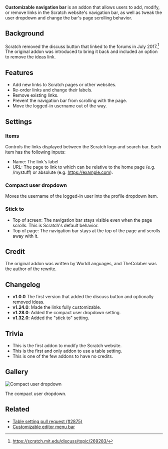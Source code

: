 ---
---

**Customizable navigation bar** is an addon that allows users to add, modify, or remove links in the Scratch website's navigation bar, as well as tweak the user dropdown and change the bar's page scrolling behavior.

## Background

Scratch removed the discuss button that linked to the forums in July 2017.[^1] The original addon was introduced to bring it back and included an option to remove the ideas link.

## Features

- Add new links to Scratch pages or other websites.
- Re-order links and change their labels.
- Remove existing links.
- Prevent the navigation bar from scrolling with the page.
- Move the logged-in username out of the way.

## Settings

### Items

Controls the links displayed between the Scratch logo and search bar. Each item has the following inputs:

- Name: The link's label
- URL: The page to link to which can be relative to the home page (e.g. /mystuff) or absolute (e.g. https://example.com).

### Compact user dropdown

Moves the username of the logged-in user into the profile dropdown item.

### Stick to

- Top of screen: The navigation bar stays visible even when the page scrolls. This is Scratch's default behavior.
- Top of page: The navigation bar stays at the top of the page and scrolls away with it.

## Credit

The original addon was written by WorldLanguages, and TheColaber was the author of the rewrite.

## Changelog

- **v1.0.0** The first version that added the discuss button and optionally removed ideas.
- **v1.24.0**: Made the links fully customizable.
- **v1.28.0**: Added the compact user dropdown setting.
- **v1.32.0**: Added the "stick to" setting.

## Trivia

- This is the first addon to modify the Scratch website.
- This is the first and only addon to use a table setting.
- This is one of the few addons to have no credits.

## Gallery

![Compact user dropdown](/assets/img/addons/docs/compact-nav-dropdown.png)

The compact user dropdown.

## Related

- [Table setting pull request (#2875)](https://github.com/ScratchAddons/ScratchAddons/pull/2875)
- [Customizable editor menu bar](https://scratch.mit.edu/scratch-addons-extension/settings#addon-custom-menu-bar)

[^1]: https://scratch.mit.edu/discuss/topic/269283/
